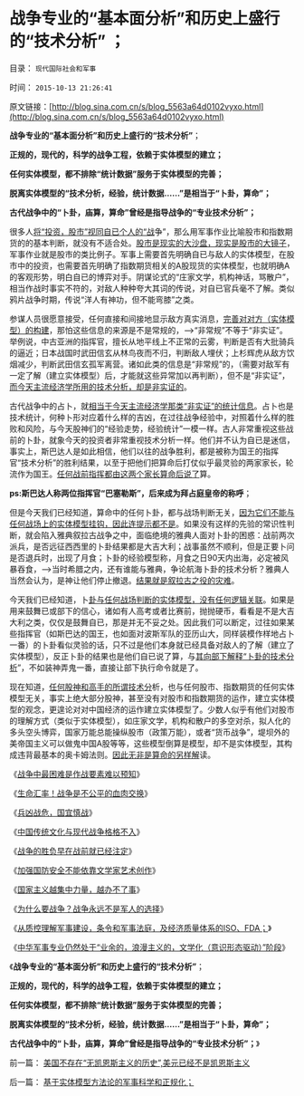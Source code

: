 # 战争专业的“基本面分析”和历史上盛行的“技术分析” ；

目录： `现代国际社会和军事` 

时间： `2015-10-13 21:26:41` 

原文链接：[http://blog.sina.com.cn/s/blog_5563a64d0102vyxo.html](http://blog.sina.com.cn/s/blog_5563a64d0102vyxo.html)

**战争专业的“基本面分析”和历史上盛行的“技术分析”**；

**正规的，现代的，科学的战争工程，依赖于实体模型的建立；**

**任何实体模型，都不排除“统计数据”服务于实体模型的完善；**

**脱离实体模型的“技术分析，经验，统计数据……”是相当于“卜卦，算命”；**

**古代战争中的“卜卦，庙算，算命”曾经是指导战争的“专业技术分析”；**



很多人[将“投资，股市”视同自已个人的“战](../../../2007/10/27/股市如战场，克服心魔.md)争”，那么用军事作业比喻股市和指数期货的的基本判断，就没有不适合处。[股市是现实的大沙盘，现实是股市的大镜子](../../../2013/8/2/股市是社会的活沙盘，社会是股市的生态圈.md)，军事作业就是股市的类比例子。军事上需要首先明确自已与敌人的实体模型，在股市中的投资，也需要首先明确了指数期货相关的A股现货的实体模型，也就明确A的客观形势，明白自已的博弈对手。阴谋论式的“庄家文学，机构神话，骂散户”，相当作战时事实不符的，对敌人种种夸大其词的传说，对自已官兵毫不了解。类似鸦片战争时期，传说“洋人有神功，但不能弯膝”之类。

参谋人员很愿意接受，任何直接和间接地显示敌方真实消息，[完善对对方（实体模型）的构建](../../../2015/10/6/经验模型的伪科学性，不会因为量化和数学滥用而改变；.md)，那怕这些信息的来源是不是常规的，——>“非常规”不等于“非实证”。举例说，中古亚洲的指挥官，擅长从地平线上不正常的云雾，判断是否有大批骑兵的逼近；日本战国时武田信玄从林鸟夜而不归，判断敌人埋伏；上杉辉虎从敌方饮烟减少，判断武田信玄孤军离营。诸如此类的信息是“非常规”的，（需要对敌军有一定了解（建立实体模型）后，才能就这些异常加以再判断），但不是“非实证”，[而今天主流经济学所用的技术分析，却是非实证的](../../../2013/6/18/职业股神的四大专业原则；.md)。

古代战争中的占卜，就[相当于今天主流经济学那类“非实证”的统计信息](../../../2012/6/30/科学派是两百年来“政府干预论”的政治哲学.md)。占卜也是技术统计，何种卜形对应着什么样的吉凶，在过往战争经验中，对照着什么样的胜败和风险，与今天股神们的“经验走势，经验统计”一模一样。古人非常重视这些战前的卜卦，就象今天的投资者非常重视技术分析一样。他们并不认为自已是迷信，事实上，斯巴达人是如此相信，他们以往的战争胜利，都是被称为国王的指挥官“技术分析”的胜利结果，以至于把他们把算命后打仗似乎最灵验的两家家长，轮流作为国王。[任何战前指挥都由这两个家长算命后说了](../../../2013/3/13/罗马，斯巴达，迦太基，叙拉古，塔兰托，雅典等的比较政治.md)算。

**ps:斯巴达人称两位指挥官“巴塞勒斯”，后来成为拜占庭皇帝的称呼**；

但是今天我们已经知道，算命中的任何卜卦，都与战场判断无关，[因为它们不能与任何战场上的实体模型挂钩，因此连提示都不是](../../../2009/12/8/加强国防不能依靠文学创作.md)。如果没有这样的先验的常识性判断，就会陷入雅典叙拉古战争之中，面临绝境的雅典人面对卜卦的困惑：战前两次派兵，是否远征西西里的卜卦结果都是大吉大利；战事虽然不顺利，但是正要卜问是否退兵时，出现了月食；卜卦的经验模型称，月食之日90天内出海，必定被风暴吞食，——>当时希腊之内，还有谁能与雅典，争论航海卜卦的技术分析？雅典人当然会认为，是神让他们停止撤退。[结果就是叙拉古之役的灾难](../../../2010/6/11/“天无二日，法无二纲”波普尔法则的弱点.md)。

今天我们已经知道，卜[卦与任何战场判断的实体模型，没有任何逻辑关联](../../../2013/11/10/理解先验的概念，才能理解科学的世界观和沟通的方法论；.md)。如果是用来鼓舞已或部下的信心，诸如有人高考或者比赛前，抛抛硬币，看看是不是大吉大利之类，仅仅是鼓舞自已，那是并无不妥之处。因此我们可以断定，过往如果某些指挥官（如斯巴达的国王，也如面对波斯军队的亚历山大，同样装模作样地占卜一番）的卜卦看似灵验的话，只不过是他们本身就已经具备对敌人的了解（建立了实体模型），反正卜卦的结果也是他们自已说了算，与[其向部下解释“卜卦的技术分析](../../../2012/1/6/技术分析绝对化的政治意义和股神的奋斗.md)”，不如装神弄鬼一番，直接让部下执行命令就是了。

现在知道，[任何股神和高手的所谓技术分](../../../2011/12/28/天灾人祸妖孽生；凡有股灾多股神；.md)析，也与任何股市、指数期货的任何实体模型无关，事实上绝大部分股神，甚至没有对股市和指数期货的运作，建立实体模型的观念，更遑论对对中国经济的运作建立实体模型了。少数人似乎有他们对股市的理解方式（类似于实体模型），如庄家文学，机构和散户的多空对杀，拟人化的多头空头博弈，国家万能总能操纵股市（政策万能），或者“货币战争”，堤坝外的美帝国主义可以做鬼中国A股等等，这些模型倒算是模型，却不是实体模型，其构成违背最基本的奥卡姆法则。[因此无非是算命的另样解](../../../2011/12/26/经济学不应该成为算命神学；经济学研究的学品.md)读。

《[战争中最困难是作战要素难以预知](../../../2009/12/5/战争中最困难是作战要素难以预知.md)》

《[生命汇率！战争是不公平的血肉交换](../../../2009/12/6/生命汇率！战争是不公平的血肉交换.md)》

《[兵凶战危，国宜慎战](../../../2009/12/6/兵凶战危，国宜慎战.md)》

《[中国传统文化与现代战争格格不入](../../../2009/12/6/中国传统文化与现代战争格格不入.md)》

《[战争的胜负早在战前就已经注定](../../../2009/12/7/战争的胜负早在战前就已经注定.md)》

《[加强国防安全不能依靠文学家艺术创作](../../../2009/12/8/加强国防不能依靠文学创作.md)》

《[国家主义越集中力量，越办不了事](../../../2009/12/9/国家主义越集中力量，越办不了事.md)》

《[为什么要战争？战争永远不是军人的选择](../../../2009/12/10/为什么要战争？战争永远不是军人的选择.md)》

《[从质控理解军事建设，条令和军事法庭，及经济质量体系的ISO、FDA；](../../../2014/9/2/从质控理解军事建设，条令和军事法庭，及经济质量体系的ISO、FDA.md)》

《[中华军事专业仍然处于“业余的，浪漫主义的，文学化（意识形态驱动）”阶段](../../../2015/10/12/基于实体模型方法论的军事科学和正规化；.md)》

《**战争专业的“基本面分析”和历史上盛行的“技术分析”**；

**正规的，现代的，科学的战争工程，依赖于实体模型的建立；**

**任何实体模型，都不排除“统计数据”服务于实体模型的完善；**

**脱离实体模型的“技术分析，经验，统计数据……”是相当于“卜卦，算命”；**

**古代战争中的“卜卦，庙算，算命”曾经是指导战争的“专业技术分析”；**》

前一篇： [美国不存在“无凯恩斯主义的历史”,美元已经不是凯恩斯主义](../../../2015/10/22/美国不存在“无凯恩斯主义的历史”,美元已经不是凯恩斯主义.md)

后一篇： [基于实体模型方法论的军事科学和正规化；](../../../2015/10/12/基于实体模型方法论的军事科学和正规化；.md)

